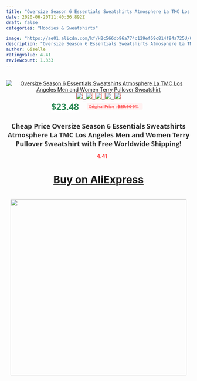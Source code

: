 ```yaml
---
title: "Oversize Season 6 Essentials Sweatshirts Atmosphere La TMC Los Angeles Men and Women Terry Pullover Sweatshirt"
date: 2020-06-20T11:40:36.892Z
draft: false
categories: "Hoodies & Sweatshirts"

image: "https://ae01.alicdn.com/kf/H2c566db96a774c129ef69c814f94a725U/Oversize-Season-6-Essentials-Sweatshirts-Atmosphere-La-TMC-Los-Angeles-Men-and-Women-Terry-Pullover-Sweatshirt.jpg"
description: "Oversize Season 6 Essentials Sweatshirts Atmosphere La TMC Los Angeles Men and Women Terry Pullover Sweatshirt"
author: Giselle
ratingvalue: 4.41
reviewcount: 1.333
---
```

<br>
<div style="text-align: center;">
<a href="https://s.click.aliexpress.com/e/_AC3Fm9" target="_blank" rel="nofollow noopener noreferrer"><img alt="Oversize Season 6 Essentials Sweatshirts Atmosphere La TMC Los Angeles Men and Women Terry Pullover Sweatshirt" class="magnifier-image" src="https://ae01.alicdn.com/kf/H2c566db96a774c129ef69c814f94a725U/Oversize-Season-6-Essentials-Sweatshirts-Atmosphere-La-TMC-Los-Angeles-Men-and-Women-Terry-Pullover-Sweatshirt.jpg_640x640.jpg">
<br>
<img style="border:1px solid salmon" src="https://ae01.alicdn.com/kf/H2c566db96a774c129ef69c814f94a725U/Oversize-Season-6-Essentials-Sweatshirts-Atmosphere-La-TMC-Los-Angeles-Men-and-Women-Terry-Pullover-Sweatshirt.jpg_120x120.jpg">&nbsp;&nbsp;<img style="border:1px solid salmon" src="https://ae01.alicdn.com/kf/H8d50b5bbf295486484802d8bc35380a5R/Oversize-Season-6-Essentials-Sweatshirts-Atmosphere-La-TMC-Los-Angeles-Men-and-Women-Terry-Pullover-Sweatshirt.jpg_120x120.jpg">&nbsp;&nbsp;<img style="border:1px solid salmon" src="https://ae01.alicdn.com/kf/H603e92d93a1a41a6bb0d321cd94ab9181/Oversize-Season-6-Essentials-Sweatshirts-Atmosphere-La-TMC-Los-Angeles-Men-and-Women-Terry-Pullover-Sweatshirt.jpg_120x120.jpg">&nbsp;&nbsp;<img style="border:1px solid salmon" src="https://ae01.alicdn.com/kf/H3bc480feacda4b5a918ca6d6338a8df1h/Oversize-Season-6-Essentials-Sweatshirts-Atmosphere-La-TMC-Los-Angeles-Men-and-Women-Terry-Pullover-Sweatshirt.jpg_120x120.jpg">&nbsp;&nbsp;<img style="border:1px solid salmon" src="https://ae01.alicdn.com/kf/H0a76f5216039482296d9f9f98f4704c6M/Oversize-Season-6-Essentials-Sweatshirts-Atmosphere-La-TMC-Los-Angeles-Men-and-Women-Terry-Pullover-Sweatshirt.jpg_120x120.jpg"></a></div><br0>
<div style="text-align: center;"><span style="background-color: white; border: 0px; box-sizing: border-box; color: seagreen; display: inline-block; font-family: &quot;open sans&quot; , &quot;arial&quot; , &quot;helvetica&quot; , sans-serif , &quot;heiti&quot;; font-size: 24px; font-stretch: inherit; font-weight: 700; line-height: inherit; margin: 0px 10px 0px 0px; padding: 0px; vertical-align: middle;">$23.48 </span>
<span style="background: rgb(255 , 241 , 241); border-radius: 3px; border: 0px; box-sizing: border-box; color: #ff4747; display: inline-block; font-family: inherit; font-size: 12px; font-stretch: inherit; font-style: inherit; font-variant: inherit; font-weight: 600; line-height: inherit; margin: 0px; padding: 2px 5px; transform: scale(0.9); vertical-align: middle;">Original Price : <b style="text-decoration: line-through;">$25.80 </b> 9%&nbsp;&nbsp;</span></div>
<h1 style="color: #333333; display: inline-block; font-family: &quot;open sans&quot; , &quot;arial&quot; , &quot;helvetica&quot; , sans-serif , &quot;heiti&quot;; font-size: 18px; font-stretch: inherit; font-weight: 700; text-align: center;">Cheap Price Oversize Season 6 Essentials Sweatshirts Atmosphere La TMC Los Angeles Men and Women Terry Pullover Sweatshirt with Free Worldwide Shipping!</h1>
<div style="color: #ff4747; text-align: center;">
<img src="https://4.bp.blogspot.com/-M0ZcTcb-5uY/XleCXlxnR4I/AAAAAAAAAEc/OrjgMkXV1oMQFaCRZj5HQwOCBcu3w1FegCPcBGAYYCw/s1600/star.png" style="height: 15px;">&nbsp;<b>4.41</b></div>
<div class="button_cont" align="center"><a class="buynow_a" href="https://s.click.aliexpress.com/e/_AC3Fm9" target="_blank" rel="nofollow noopener noreferrer"><H1>Buy on AliExpress</H1></a></div><br>
<div class="separator" style="clear: both; text-align: center;">
<img src="https://lh3.googleusercontent.com/-pTy5HemUv9M/XlePHvY0dAI/AAAAAAAAAE4/0nX5iRUoIWY8eMW9Dpxeirr157OZliDIgCLcBGAsYHQ/s1600/badge.gif" width="480">
</div>
